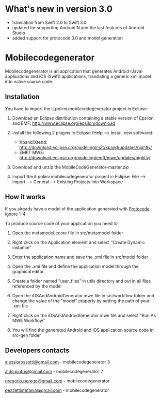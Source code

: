 # What's new in version 3.0 #

* translation from Swift 2.0 to Swift 3.0
* updated for supporting Android N and the last features of Android Studio
* added support for protocode 3.0 and model generation 

# Mobilecodegenerator #

Mobilecodegenerator is an application that generates Android (Java) applications and iOS (Swift) applications, translating a generic xml model into native source code.

## Installation ##

You have to import the it.polimi.mobilecodegenerator project in Eclipse:

1. Download an Eclipse distribution containing a stable version of Epsilon and EMF:
   http://www.eclipse.org/epsilon/download

2. Install the following 2 plugins in Eclipse (Help --> Install new software):
   * Xpand/Xtend:  http://download.eclipse.org/modeling/m2t/xpand/updates/nightly/
   * EMFT MWE:     http://download.eclipse.org/modeling/emft/mwe/updates/nightly/

3. Download and unzip the MobileCodeGenerator-master.zip

4. Import the it.polimi.mobilecodegenerator project in Eclipse:
    File --> Import --> General --> Existing Projects into Workspace


## How it works ##

If you already have a model of the application generated with [Protocode](https://github.com/alessioros/protocode3), ignore 1-4.

To produce source code of your application you need to:

1. Open the metamodel.ecore file in src/metamodel folder

2. Right click on the Application element and select "Create Dynamic Instance"

3. Enter the application name and save the .xmi file in src/model folder

4. Open the .xmi file and define the application model through the graphical editor

5. Create a folder named "user_files" in utils directory and put in all files referenced by the model

4. Open the iOSAndAndroidGenerator.mwe file in src/workflow folder and change the value of the "model" property by setting the path of your .xmi file

5. Right click on the iOSAndAndroidGenerator.mwe file and select "Run As MWE Workflow"

6. You will find the generated Android and iOS application source code in src-gen folder


## Developers contacts ##

alessiorossotti@gmail.com - mobilecodegenerator 3

aldo.pintus@gmail.com - mobilecodegenerator 2

gregorio.perego@gmail.com - mobilecodegenerator

pezzettistefania@gmail.com - mobilecodegenerator




